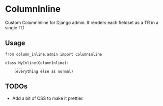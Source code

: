 ColumnInline
============

Custom ColumnInline for Django admin. It renders each fieldset as a TR in a single TD

Usage
-----

    from column_inline.admin import ColumnInline

    class MyInline(ColumnInline):
        ....
        (everything else as normal)

TODOs
-----

 * Add a bit of CSS to make it prettier.
